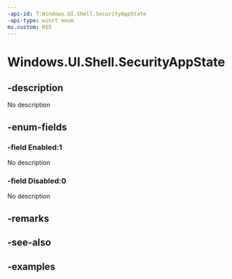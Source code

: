 ```yaml
---
-api-id: T:Windows.UI.Shell.SecurityAppState
-api-type: winrt enum
ms.custom: RS5
---
```


<!-- Enumeration syntax.
public enum SecurityAppState : int 
-->

# Windows.UI.Shell.SecurityAppState

## -description

No description

## -enum-fields
### -field Enabled:1

No description

### -field Disabled:0

No description

## -remarks

## -see-also

## -examples

